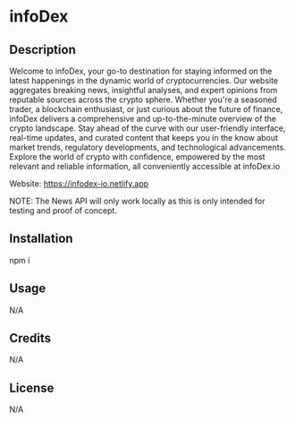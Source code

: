 # infoDex

## Description

Welcome to infoDex, your go-to destination for staying informed on the latest happenings in the dynamic world of cryptocurrencies. Our website aggregates breaking news, insightful analyses, and expert opinions from reputable sources across the crypto sphere. Whether you're a seasoned trader, a blockchain enthusiast, or just curious about the future of finance, infoDex delivers a comprehensive and up-to-the-minute overview of the crypto landscape. Stay ahead of the curve with our user-friendly interface, real-time updates, and curated content that keeps you in the know about market trends, regulatory developments, and technological advancements. Explore the world of crypto with confidence, empowered by the most relevant and reliable information, all conveniently accessible at infoDex.io

Website: https://infodex-io.netlify.app

NOTE: The News API will only work locally as this is only intended for testing and proof of concept.

## Installation

npm i

## Usage

N/A

## Credits

N/A

## License

N/A
